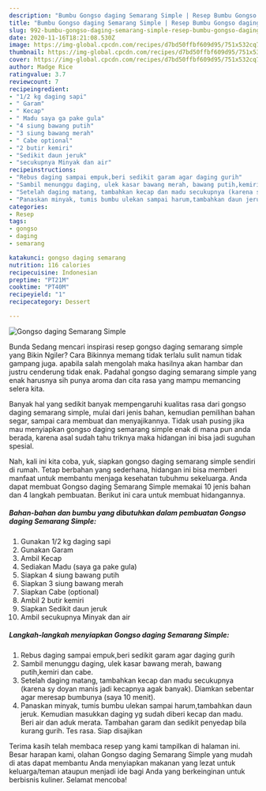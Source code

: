 ```yaml
---
description: "Bumbu Gongso daging Semarang Simple | Resep Bumbu Gongso daging Semarang Simple Yang Sempurna"
title: "Bumbu Gongso daging Semarang Simple | Resep Bumbu Gongso daging Semarang Simple Yang Sempurna"
slug: 992-bumbu-gongso-daging-semarang-simple-resep-bumbu-gongso-daging-semarang-simple-yang-sempurna
date: 2020-11-16T18:21:08.530Z
image: https://img-global.cpcdn.com/recipes/d7bd50ffbf609d95/751x532cq70/gongso-daging-semarang-simple-foto-resep-utama.jpg
thumbnail: https://img-global.cpcdn.com/recipes/d7bd50ffbf609d95/751x532cq70/gongso-daging-semarang-simple-foto-resep-utama.jpg
cover: https://img-global.cpcdn.com/recipes/d7bd50ffbf609d95/751x532cq70/gongso-daging-semarang-simple-foto-resep-utama.jpg
author: Madge Rice
ratingvalue: 3.7
reviewcount: 7
recipeingredient:
- "1/2 kg daging sapi"
- " Garam"
- " Kecap"
- " Madu saya ga pake gula"
- "4 siung bawang putih"
- "3 siung bawang merah"
- " Cabe optional"
- "2 butir kemiri"
- "Sedikit daun jeruk"
- "secukupnya Minyak dan air"
recipeinstructions:
- "Rebus daging sampai empuk,beri sedikit garam agar daging gurih"
- "Sambil menunggu daging, ulek kasar bawang merah, bawang putih,kemiri dan cabe."
- "Setelah daging matang, tambahkan kecap dan madu secukupnya (karena sy doyan manis jadi kecapnya agak banyak). Diamkan sebentar agar meresap bumbunya (saya 10 menit)."
- "Panaskan minyak, tumis bumbu ulekan sampai harum,tambahkan daun jeruk. Kemudian masukkan daging yg sudah diberi kecap dan madu. Beri air dan aduk merata. Tambahan garam dan sedikit penyedap bila kurang gurih. Tes rasa. Siap disajikan"
categories:
- Resep
tags:
- gongso
- daging
- semarang

katakunci: gongso daging semarang 
nutrition: 116 calories
recipecuisine: Indonesian
preptime: "PT21M"
cooktime: "PT40M"
recipeyield: "1"
recipecategory: Dessert

---
```



![Gongso daging Semarang Simple](https://img-global.cpcdn.com/recipes/d7bd50ffbf609d95/751x532cq70/gongso-daging-semarang-simple-foto-resep-utama.jpg)

Bunda Sedang mencari inspirasi resep gongso daging semarang simple yang Bikin Ngiler? Cara Bikinnya memang tidak terlalu sulit namun tidak gampang juga. apabila salah mengolah maka hasilnya akan hambar dan justru cenderung tidak enak. Padahal gongso daging semarang simple yang enak harusnya sih punya aroma dan cita rasa yang mampu memancing selera kita.

Banyak hal yang sedikit banyak mempengaruhi kualitas rasa dari gongso daging semarang simple, mulai dari jenis bahan, kemudian pemilihan bahan segar, sampai cara membuat dan menyajikannya. Tidak usah pusing jika mau menyiapkan gongso daging semarang simple enak di mana pun anda berada, karena asal sudah tahu triknya maka hidangan ini bisa jadi suguhan spesial.




Nah, kali ini kita coba, yuk, siapkan gongso daging semarang simple sendiri di rumah. Tetap berbahan yang sederhana, hidangan ini bisa memberi manfaat untuk membantu menjaga kesehatan tubuhmu sekeluarga. Anda dapat membuat Gongso daging Semarang Simple memakai 10 jenis bahan dan 4 langkah pembuatan. Berikut ini cara untuk membuat hidangannya.

<!--inarticleads1-->

##### Bahan-bahan dan bumbu yang dibutuhkan dalam pembuatan Gongso daging Semarang Simple:

1. Gunakan 1/2 kg daging sapi
1. Gunakan  Garam
1. Ambil  Kecap
1. Sediakan  Madu (saya ga pake gula)
1. Siapkan 4 siung bawang putih
1. Siapkan 3 siung bawang merah
1. Siapkan  Cabe (optional)
1. Ambil 2 butir kemiri
1. Siapkan Sedikit daun jeruk
1. Ambil secukupnya Minyak dan air




<!--inarticleads2-->

##### Langkah-langkah menyiapkan Gongso daging Semarang Simple:

1. Rebus daging sampai empuk,beri sedikit garam agar daging gurih
1. Sambil menunggu daging, ulek kasar bawang merah, bawang putih,kemiri dan cabe.
1. Setelah daging matang, tambahkan kecap dan madu secukupnya (karena sy doyan manis jadi kecapnya agak banyak). Diamkan sebentar agar meresap bumbunya (saya 10 menit).
1. Panaskan minyak, tumis bumbu ulekan sampai harum,tambahkan daun jeruk. Kemudian masukkan daging yg sudah diberi kecap dan madu. Beri air dan aduk merata. Tambahan garam dan sedikit penyedap bila kurang gurih. Tes rasa. Siap disajikan




Terima kasih telah membaca resep yang kami tampilkan di halaman ini. Besar harapan kami, olahan Gongso daging Semarang Simple yang mudah di atas dapat membantu Anda menyiapkan makanan yang lezat untuk keluarga/teman ataupun menjadi ide bagi Anda yang berkeinginan untuk berbisnis kuliner. Selamat mencoba!
